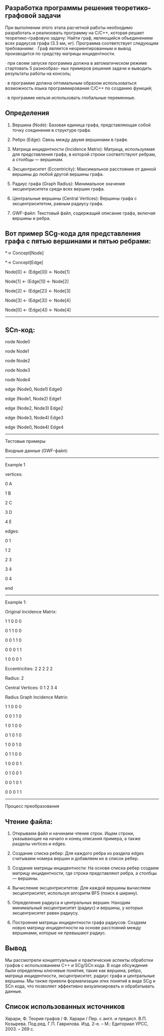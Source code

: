 Разработка программы решения
теоретико-графовой задачи
--------------------------------------------------------------------------------------------------------------------------------------------------------------------
При выполнении этого этапа расчетной работы необходимо разработать и реализовать программу на С/С++, которая решает теоретико-графовую
задачу: Найти граф, являющийся объединением всех радиусов графа (3.3 ми, нг). Программа соответствует следующим требованиям:
∙ Граф является неориентированным и вывод производится по средству матрицы инцидентности.

∙ при своем запуске программа должна в автоматическом режиме стартовать 5 разнообраз-
ных примеров решения задачи и выводить результаты работы на консоль;

∙ в программе должна оптимальным образом использоваться возможность языка программирования С/С++ по созданию функций;

∙ в программе нельзя использовать глобальные переменные.


Определения
------------------------------------------------------------------------------------------------------------------------------------------------------------------------------
1. Вершина (Node): Базовая единица графа, представляющая собой точку соединения в структуре графа.

2. Ребро (Edge): Связь между двумя вершинами в графе.

3. Матрица инцидентности (Incidence Matrix): Матрица, используемая для представления графа, в которой строки соответствуют ребрам, а столбцы — вершинам.

4. Эксцентриситет (Eccentricity): Максимальное расстояние от данной вершины до любой другой вершины графа.

5. Радиус графа (Graph Radius): Минимальное значение эксцентриситета среди всех вершин графа.

6. Центральные вершины (Central Vertices): Вершины графа с эксцентриситетом, равным радиусу графа.

7. GWF-файл: Текстовый файл, содержащий описание графа, включая вершины и ребра.

Вот пример SCg-кода для представления графа с пятью вершинами и пятью ребрами:
------------------------------------------------------------------------------------------------------------------------------------------------------------------------------
*-> Concept[Node]

*-> Concept[Edge]

Node[0] <- (Edge[0]) <- Node[1]

Node[1] <- (Edge[1]) <- Node[2]

Node[2] <- (Edge[2]) <- Node[3]

Node[3] <- (Edge[3]) <- Node[4]

Node[0] <- (Edge[4]) <- Node[4]

------------------------------------------------------------------------------------------------------------------------------------------------------------------------------

SCn-код:
------------------------------------------------------------------------------------------------------------------------------------------------------------------------------
node Node0

node Node1

node Node2

node Node3

node Node4

edge (Node0, Node1) Edge0

edge (Node1, Node2) Edge1

edge (Node2, Node3) Edge2

edge (Node3, Node4) Edge3

edge (Node0, Node4) Edge4

------------------------------------------------------------------------------------------------------------------------------------------------------------------------------

Тестовые примеры

Входные данные (GWF-файл):

------------------------------------------------------------------------------------------------------------------------------------------------------------------------------
Example 1

vertices:

0 A

1 B

2 C

3 D

4 E

edges:

0 1

1 2

2 3

3 4

0 4

end

------------------------------------------------------------------------------------------------------------------------------------------------------------------------------
Example 1:

Original Incidence Matrix:

1 1 0 0 0

0 1 1 0 0

0 0 1 1 0

0 0 0 1 1

1 0 0 0 1

Eccentricities: 2 2 2 2 2

Radius: 2

Central Vertices: 0 1 2 3 4

Radius Graph Incidence Matrix:

1 1 0 0 0

0 0 1 1 0

1 0 1 0 0

0 1 0 1 0

1 0 0 1 0

0 1 1 0 0

1 0 0 0 1

0 1 0 0 1

0 0 1 0 1

0 0 0 1 1

------------------------------------------------------------------------------------------------------------------------------------------------------------------------------

Процесс преобразования

Чтение файла:
------------------------------------------------------------------------------------------------------------------------------------------------------------------------------
1. Открываем файл и начинаем чтение строк.
Ищем строки, указывающие на начало и конец описания примера, а также разделы vertices и edges.

2. Создание списка ребер:
Для каждого ребра из раздела edges считываем номера вершин и добавляем их в список ребер.

3. Создание матрицы инцидентности:
На основе списка ребер создаем матрицу инцидентности, где строки представляют ребра, а столбцы — вершины.

4. Вычисление эксцентриситетов:
Для каждой вершины вычисляем эксцентриситет, используя алгоритм BFS (поиск в ширину).

5. Определение радиуса и центральных вершин:
Находим минимальный эксцентриситет (радиус) и вершины, у которых эксцентриситет равен радиусу.

6. Построение матрицы инцидентности графа радиусов:
Создаем новую матрицу инцидентности на основе расстояний между вершинами, которые не превышают радиус.


Вывод
------------------------------------------------------------------------------------------------------------------------------------------------------------------------------
Мы рассмотрели концептуальные и практические аспекты обработки графов с использованием C++ и SCg/SCn кода. В ходе обсуждения были определены ключевые понятия, такие как вершина, ребро, матрица инцидентности, эксцентриситет, радиус графа и центральные вершины. Мы также привели формализации этих понятий в виде SCg и SCn кода, что позволяет эффективно визуализировать и обрабатывать данные.


Список использованных источников
------------------------------------------------------------------------------------------------------------------------------------------------------------------------------
Харари, Ф. Теория графов / Ф. Харари / Пер. с англ. и предисл. В.П. Козырева. Под ред.
Г.П. Гаврилова. Изд. 2-е. – М.: Едиториал УРСС, 2003. – 269 с.









































